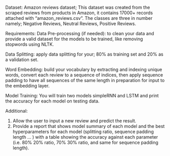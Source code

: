 Dataset: Amazon reviews dataset; This dataset was created from the scraped reviews from products in Amazon, it contains 17000+ records attached with “amazon_reviews.csv”. The classes are three in number namely; Negative Reviews, Neutral Reviews, Positive Reviews.
 
Requirements:
Data Pre-processing (if needed): to clean your data and provide a valid dataset for the models to be trained, like removing stopwords using NLTK.
 
Data Splitting: apply data splitting for your; 80% as training set and 20% as a validation set.

Word Embedding: build your vocabulary by extracting and indexing unique words, convert each review to a sequence of indices, then apply sequence padding to have all sequences of the same length in preparation for input to the embedding layer.

Model Training: You will train two models simpleRNN and LSTM and print the accuracy for each model on testing data.

Additional:
 1. Allow the user to input a new review and predict the result.
 2. Provide a report that shows model summary of each model and the best hyperparameters for each model (splitting ratio, sequence padding length … ) with a table showing the accuracy against each parameter (i.e. 80% 20% ratio, 70% 30% ratio, and same for sequence padding length).